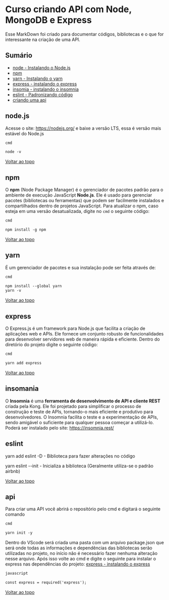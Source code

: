 # Curso criando API com Node, MongoDB e Express

  

Esse MarkDown foi criado para documentar códigos, bibliotecas e o que for interessante na criação de uma API.

  

## Sumário

- [node - Instalando o Node.js](#node.js)
- [npm](#npm)
- [yarn - Instalando o yarn](#yarn)
- [express - instalando o express](#express)
- [insomia - instalando o insomnia](#insomnia)
- [eslint - Padronizando código](#eslint)
- [criando uma api](#api)

  
  

  

## node.js

Acesse o site: https://nodejs.org/ e baixe a versão LTS, essa é versão mais estável do Node.js

  

```markdown
cmd

node -v
```

[Voltar ao topo](#sumário)

  

## npm

O **npm** (Node Package Manager) é o gerenciador de pacotes padrão para o ambiente de execução JavaScript **Node.js**. Ele é usado para gerenciar pacotes (bibliotecas ou ferramentas) que podem ser facilmente instalados e compartilhados dentro de projetos JavaScript. Para atualizar o npm, caso esteja em uma versão desatualizada, digite no `cmd` o seguinte código:

  

```markdown
cmd

npm install -g npm
```

  

[Voltar ao topo](#sumário)

  
  

## yarn

É um gerenciador de pacotes e sua instalação pode ser feita através de:

```markdown
cmd

npm install --global yarn
yarn -v
```

[Voltar ao topo](#sumário)

## express

O Express.js é um framework para Node.js que facilita a criação de aplicações web e APIs. Ele fornece um conjunto robusto de funcionalidades para desenvolver servidores web de maneira rápida e eficiente.
Dentro do diretório do projeto digite o seguinte código:

```markdown
cmd

yarn add express
```

  [Voltar ao topo](#sumário)
  
  ## insomania
  O  **Insomnia**  é uma  **ferramenta de desenvolvimento de API e cliente REST**  criada pela Kong. Ele foi projetado para simplificar o processo de construção e teste de APIs, tornando-o mais eficiente e produtivo para desenvolvedores. O Insomnia facilita o teste e a experimentação de APIs, sendo amigável o suficiente para qualquer pessoa começar a utilizá-lo.
 Poderá ser instalado pelo site:
  https://insomnia.rest/

## eslint

  

yarn add eslint -D - Biblioteca para fazer alterações no código

  

yarn eslint --init - Inicializa a biblioteca (Geralmente utiliza-se o padrão airbnb)

  

[Voltar ao topo](#sumário)

## api
Para criar uma API você abrirá o repositório pelo cmd e digitará o seguinte comando 

```markdown
cmd

yarn init -y
```
Dentro do VScode será criada uma pasta com um arquivo package.json que será onde todas as informações e dependências das bibliotecas serão utilizadas no projeto, no início não é necessário fazer nenhuma alteração nesse arquivo. 
Após isso volte ao cmd e digite o seguinte para instalar o express nas dependências do projeto: [express - instalando o express](#express)

```markdown
javascript

const express = required('express');
```

[Voltar ao topo](#sumário)